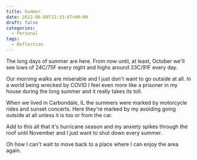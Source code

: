```yaml
---
title: Summer
date: 2022-06-08T12:33:47+00:00
draft: false
categories:
  - Personal
tags:
  - Reflection
---
```


The long days of summer are here. From now until, at least, October we'll see lows of 24C/75F every night and highs around 33C/91F every day.

Our morning walks are miserable and I just don't want to go outside at all. In a world being wrecked by COVID I feel even more like a prisoner in my house during the long summer and it really takes its toll.

When we lived in Carbondale, IL the summers were marked by motorcycle rides and sunset concerts. Here they're marked by my avoiding going outside at all unless it is too or from the car.

Add to this all that it's hurricane season and my anxiety spikes through the roof until November and I just want to shut down every summer.

Oh how I can't wait to move back to a place where I can enjoy the area again.